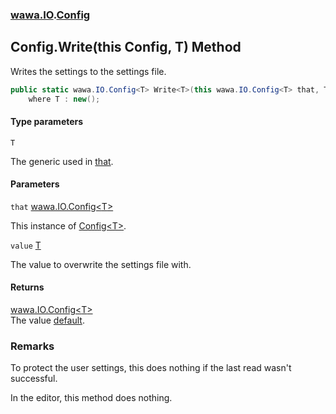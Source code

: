 ### [wawa.IO](wawa.IO.md 'wawa.IO').[Config](Config.md 'wawa.IO.Config')

## Config.Write<T>(this Config<T>, T) Method

Writes the settings to the settings file.

```csharp
public static wawa.IO.Config<T> Write<T>(this wawa.IO.Config<T> that, T value)
    where T : new();
```
#### Type parameters

<a name='wawa.IO.Config.Write_T_(thiswawa.IO.Config_T_,T).T'></a>

`T`

The generic used in [that](Config.Write{T}(Config{T},T).md#wawa.IO.Config.Write_T_(thiswawa.IO.Config_T_,T).that 'wawa.IO.Config.Write<T>(this wawa.IO.Config<T>, T).that').
#### Parameters

<a name='wawa.IO.Config.Write_T_(thiswawa.IO.Config_T_,T).that'></a>

`that` [wawa.IO.Config&lt;](Config{T}.md 'wawa.IO.Config<T>')[T](Config.Write{T}(Config{T},T).md#wawa.IO.Config.Write_T_(thiswawa.IO.Config_T_,T).T 'wawa.IO.Config.Write<T>(this wawa.IO.Config<T>, T).T')[&gt;](Config{T}.md 'wawa.IO.Config<T>')

This instance of [Config&lt;T&gt;](Config{T}.md 'wawa.IO.Config<T>').

<a name='wawa.IO.Config.Write_T_(thiswawa.IO.Config_T_,T).value'></a>

`value` [T](Config.Write{T}(Config{T},T).md#wawa.IO.Config.Write_T_(thiswawa.IO.Config_T_,T).T 'wawa.IO.Config.Write<T>(this wawa.IO.Config<T>, T).T')

The value to overwrite the settings file with.

#### Returns
[wawa.IO.Config&lt;](Config{T}.md 'wawa.IO.Config<T>')[T](Config.Write{T}(Config{T},T).md#wawa.IO.Config.Write_T_(thiswawa.IO.Config_T_,T).T 'wawa.IO.Config.Write<T>(this wawa.IO.Config<T>, T).T')[&gt;](Config{T}.md 'wawa.IO.Config<T>')  
The value [default](https://docs.microsoft.com/en-us/dotnet/csharp/language-reference/keywords/default 'https://docs.microsoft.com/en-us/dotnet/csharp/language-reference/keywords/default').

### Remarks
  
To protect the user settings, this does nothing if the last read wasn't successful.  
  
In the editor, this method does nothing.
